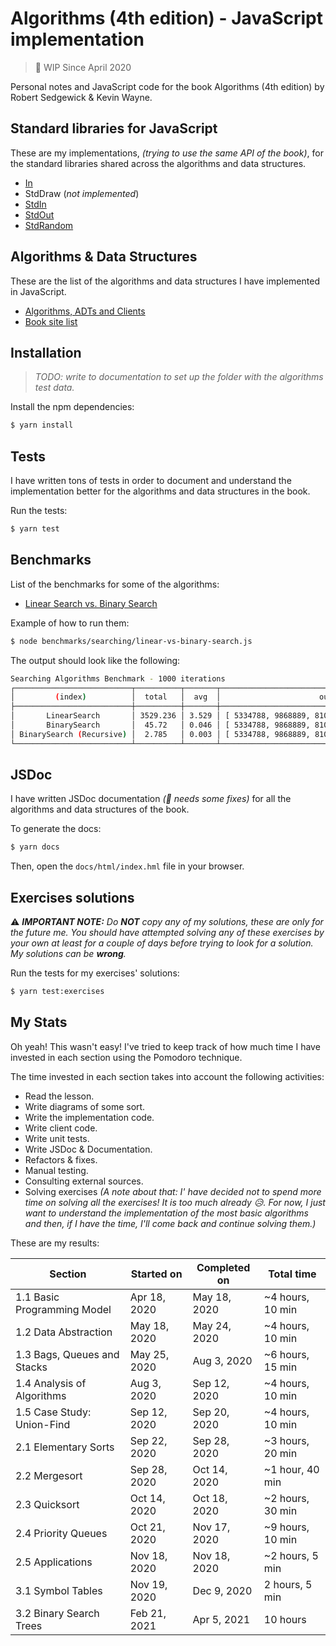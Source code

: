 # Algorithms (4th edition) - JavaScript implementation

> 🚧 WIP Since April 2020

Personal notes and JavaScript code for the book Algorithms (4th edition) by Robert Sedgewick & Kevin Wayne.

## Standard libraries for JavaScript

These are my implementations, _(trying to use the same API of the book)_, for the standard libraries shared across the algorithms and data structures.

- [In](src/libs/in/in.js)
- StdDraw (_not implemented_)
- [StdIn](src/libs/std-in/std-in.js)
- [StdOut](src/libs/std-out/std-out.js)
- [StdRandom](src/libs/std-random/std-random.js)

## Algorithms & Data Structures

These are the list of the algorithms and data structures I have implemented in JavaScript.

- [Algorithms, ADTs and Clients](docs/markdown/algorithms-list.md)
- [Book site list](docs/markdown/booksite-list.md)

## Installation

> _TODO: write to documentation to set up the folder with the algorithms test data._

Install the npm dependencies:

```sh
$ yarn install
```

## Tests

I have written tons of tests in order to document and understand the implementation better for the algorithms and data structures in the book.

Run the tests:

```sh
$ yarn test
```

## Benchmarks

List of the benchmarks for some of the algorithms:

- [Linear Search vs. Binary Search](benchmarks/searching/linear-vs-binary-search.js)

Example of how to run them:

```sh
$ node benchmarks/searching/linear-vs-binary-search.js
```

The output should look like the following:

```sh
Searching Algorithms Benchmark - 1000 iterations
┌──────────────────────────┬──────────┬───────┬───────────────────────────────────────────────────┐
│         (index)          │  total   │  avg  │                      output                       │
├──────────────────────────┼──────────┼───────┼───────────────────────────────────────────────────┤
│       LinearSearch       │ 3529.236 │ 3.529 │ [ 5334788, 9868889, 8100599, ... 997 more items ] │
│       BinarySearch       │  45.72   │ 0.046 │ [ 5334788, 9868889, 8100599, ... 997 more items ] │
│ BinarySearch (Recursive) │  2.785   │ 0.003 │ [ 5334788, 9868889, 8100599, ... 997 more items ] │
└──────────────────────────┴──────────┴───────┴───────────────────────────────────────────────────┘
```

## JSDoc

I have written JSDoc documentation _(🚧 needs some fixes)_ for all the algorithms and data structures of the book.

To generate the docs:

```sh
$ yarn docs
```

Then, open the `docs/html/index.hml` file in your browser.

## Exercises solutions

:warning: _**IMPORTANT NOTE:** Do **NOT** copy any of my solutions, these are only for the future me. You should have attempted solving any of these exercises by your own at least for a couple of days before trying to look for a solution. My solutions can be **wrong**._

Run the tests for my exercises' solutions:

```sh
$ yarn test:exercises
```

## My Stats

Oh yeah! This wasn't easy! I've tried to keep track of how much time I have invested in each section using the Pomodoro technique. 

The time invested in each section takes into account the following activities:

- Read the lesson.
- Write diagrams of some sort.
- Write the implementation code.
- Write client code.
- Write unit tests.
- Write JSDoc & Documentation.
- Refactors & fixes.
- Manual testing.
- Consulting external sources.
- Solving exercises _(A note about that: I' have decided not to spend more time on solving all the exercises! It is too much already 😥. For now, I just want to understand the implementation of the most basic algorithms and then, if I have the time, I'll come back and continue solving them.)_

These are my results:

| Section                     | Started on   | Completed on | Total time       |
|-----------------------------|--------------|--------------|------------------|
| 1.1 Basic Programming Model | Apr 18, 2020 | May 18, 2020 | ~4 hours, 10 min |
| 1.2 Data Abstraction        | May 18, 2020 | May 24, 2020 | ~4 hours, 10 min |
| 1.3 Bags, Queues and Stacks | May 25, 2020 | Aug 3, 2020  | ~6 hours, 15 min |
| 1.4 Analysis of Algorithms  | Aug 3, 2020  | Sep 12, 2020 | ~4 hours, 10 min |
| 1.5 Case Study: Union-Find  | Sep 12, 2020 | Sep 20, 2020 | ~4 hours, 10 min |
| 2.1 Elementary Sorts        | Sep 22, 2020 | Sep 28, 2020 | ~3 hours, 20 min |
| 2.2 Mergesort               | Sep 28, 2020 | Oct 14, 2020 | ~1 hour, 40 min  |
| 2.3 Quicksort               | Oct 14, 2020 | Oct 18, 2020 | ~2 hours, 30 min |
| 2.4 Priority Queues         | Oct 21, 2020 | Nov 17, 2020 | ~9 hours, 10 min |
| 2.5 Applications            | Nov 18, 2020 | Nov 18, 2020 | ~2 hours, 5 min  |
| 3.1 Symbol Tables           | Nov 19, 2020 | Dec 9, 2020  | 2 hours, 5 min   |
| 3.2 Binary Search Trees     | Feb 21, 2021 | Apr 5, 2021  | 10 hours         |

